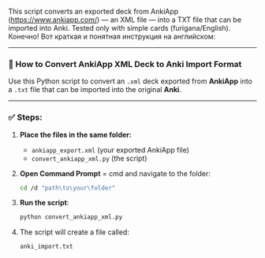 This script converts an exported deck from AnkiApp (https://www.ankiapp.com/) — an XML file — into a TXT file that can be imported into Anki.
Tested only with simple cards (furigana/English).
Конечно! Вот краткая и понятная инструкция на английском:

---

### 📄 How to Convert AnkiApp XML Deck to Anki Import Format

Use this Python script to convert an `.xml` deck exported from **AnkiApp** into a `.txt` file that can be imported into the original **Anki**.

---

### ✅ Steps:

1. **Place the files in the same folder:**

   * `ankiapp_export.xml` (your exported AnkiApp file)
   * `convert_ankiapp_xml.py` (the script)

2. **Open Command Prompt** = cmd and navigate to the folder:

   ```bash
   cd /d "path\to\your\folder"
   ```

3. **Run the script**:

   ```bash
   python convert_ankiapp_xml.py
   ```

4. The script will create a file called:

   ```
   anki_import.txt
   ```


